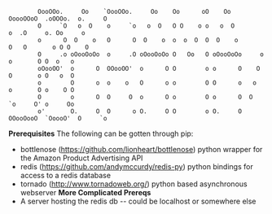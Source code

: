 
            OooOOo.     Oo    `OooOOo.     Oo    Oo      oO    Oo    OoooOOoO  .oOOOo.  o.     O 
            O     `O   o  O    o     `o   o  O   O O    o o   o  O         o  .O     o. Oo     o 
            o      O  O    o   O      O  O    o  o  o  O  O  O    o       O   O       o O O    O 
            O     .o oOooOoOo  o     .O oOooOoOo O   Oo   O oOooOoOo     o    o       O O  o   o 
            oOooOO'  o      O  OOooOO'  o      O O        o o      O    O     O       o O   o  O 
            o        O      o  o    o   O      o o        O O      o   o      o       O o    O O 
            O        o      O  O     O  o      O o        O o      O  O       `o     O' o     Oo 
            o'       O.     O  O      o O.     O O        o O.     O OOooOooO  `OoooO'  O     `o  


__Prerequisites__
The following can be gotten through pip:
- bottlenose (https://github.com/lionheart/bottlenose) python wrapper for the Amazon Product Advertising API
- redis (https://github.com/andymccurdy/redis-py) python bindings for access to a redis database
- tornado (http://www.tornadoweb.org/) python based asynchronous webserver
__More Complicated Prereqs__
- A server hosting the redis db -- could be localhost or somewhere else
